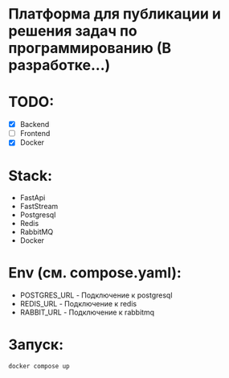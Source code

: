 # Платформа для публикации и решения задач по программированию (В разработке...)
# TODO:
- [x] Backend
- [ ] Frontend
- [X] Docker
# Stack:
- FastApi
- FastStream
- Postgresql
- Redis
- RabbitMQ
- Docker
# Env (см. compose.yaml):
- POSTGRES_URL - Подключение к postgresql
- REDIS_URL - Подключение к redis
- RABBIT_URL - Подключение к rabbitmq
# Запуск:
```bash
docker compose up
```

